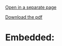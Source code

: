 
<a href="data/euclid_elements_I.pdf">Open in a separate page</a>

<a href="data/euclid_elements_I.pdf" download="euclid_elements_I.pdf">Download the pdf</a>

# Embedded:

<object data="data/euclid_elements_I.pdf" width="1000" height="1000" type='application/pdf'/>
